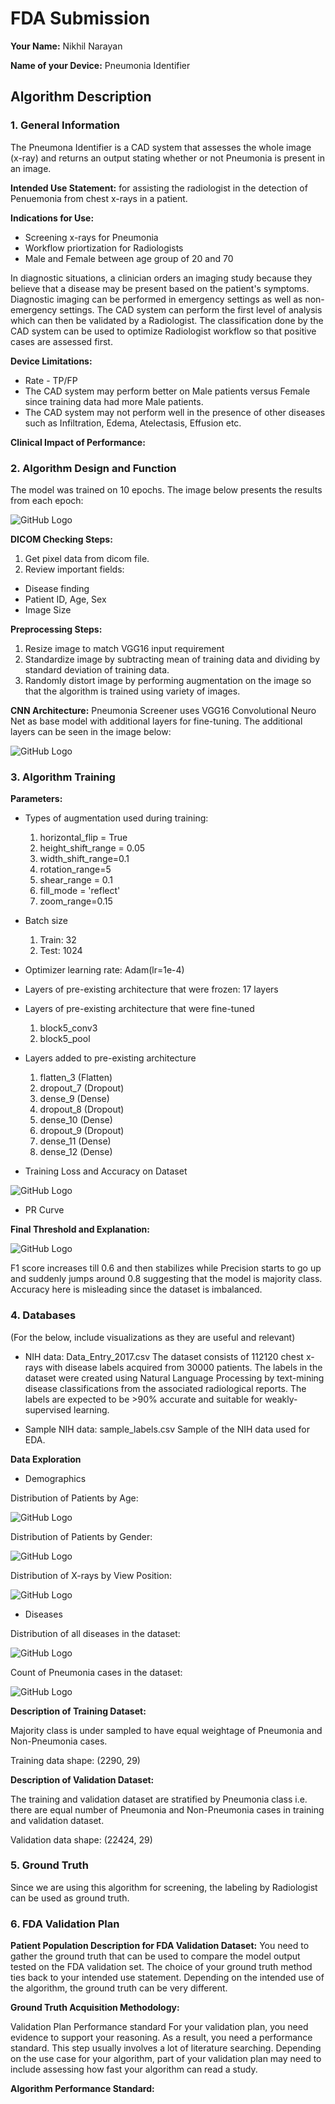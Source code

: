 # FDA  Submission

**Your Name:**
Nikhil Narayan

**Name of your Device:**
Pneumonia Identifier

## Algorithm Description 

### 1. General Information

The Pneumona Identifier is a CAD system that assesses the whole image (x-ray) and returns an output stating whether or not Pneumonia is present in an image.

**Intended Use Statement:** 
for assisting the radiologist in the detection of Penuemonia from chest x-rays in a patient.


**Indications for Use:**

* Screening x-rays for Pneumonia
* Workflow priortization for Radiologists
* Male and Female between age group of 20 and 70

In diagnostic situations, a clinician orders an imaging study because they believe that a disease may be present based on the patient's symptoms. Diagnostic imaging can be performed in emergency settings as well as non-emergency settings. The CAD system can perform the first level of analysis which can then be validated by a Radiologist. The classification done by the CAD system can be used to optimize Radiologist workflow so that positive cases are assessed first. 

**Device Limitations:**

* Rate - TP/FP
* The CAD system may perform better on Male patients versus Female since training data had more Male patients.
* The CAD system may not perform well in the presence of other diseases such as Infiltration, Edema, Atelectasis, Effusion etc.


**Clinical Impact of Performance:**

### 2. Algorithm Design and Function

The model was trained on 10 epochs. The image below presents the results from each epoch:

![GitHub Logo](/images/Epochs_Loss.png)

**DICOM Checking Steps:**
1. Get pixel data from dicom file.
2. Review important fields:
 - Disease finding
 - Patient ID, Age, Sex
 - Image Size

**Preprocessing Steps:**
1. Resize image to match VGG16 input requirement
2. Standardize image by subtracting mean of training data and dividing by standard deviation of training data.
3. Randomly distort image by performing augmentation on the image so that the algorithm is trained using variety of images.


**CNN Architecture:**
Pneumonia Screener uses VGG16 Convolutional Neuro Net as base model with additional layers for fine-tuning. The additional layers can be seen in the image below: 

![GitHub Logo](/images/Model_Seq.png)

### 3. Algorithm Training

**Parameters:**

* Types of augmentation used during training:

   1. horizontal_flip = True
   2. height_shift_range = 0.05
   3. width_shift_range=0.1
   4. rotation_range=5
   5. shear_range = 0.1
   6. fill_mode = 'reflect'
   7. zoom_range=0.15
 
* Batch size
   1. Train: 32
   2. Test: 1024
 
* Optimizer learning rate: Adam(lr=1e-4)

* Layers of pre-existing architecture that were frozen: 17 layers
  
* Layers of pre-existing architecture that were fine-tuned
    1. block5_conv3
    2. block5_pool

* Layers added to pre-existing architecture
    1. flatten_3 (Flatten)    
    2. dropout_7 (Dropout)         
    3. dense_9 (Dense)            
    4. dropout_8 (Dropout)         
    5. dense_10 (Dense)            
    6. dropout_9 (Dropout)          
    7. dense_11 (Dense)            
    8. dense_12 (Dense)
 
* Training Loss and Accuracy on Dataset

![GitHub Logo](/images/history.png)


* PR Curve


**Final Threshold and Explanation:**

![GitHub Logo](/images/Threshold.png)

F1 score increases till 0.6 and then stabilizes while Precision starts to go up and suddenly jumps around 0.8 suggesting that the model is majority class.
Accuracy here is misleading since the dataset is imbalanced.

### 4. Databases
 (For the below, include visualizations as they are useful and relevant)
 * NIH data: Data_Entry_2017.csv
The dataset consists of 112120 chest x-rays with disease labels acquired from 30000 patients. The labels in the dataset were created using Natural Language Processing by text-mining disease classifications from the associated radiological reports. The labels are expected to be >90% accurate and suitable for weakly-supervised learning. 
 
 * Sample NIH data: sample_labels.csv
 Sample of the NIH data used for EDA.
   
**Data Exploration**

 * Demographics
 
 Distribution of Patients by Age:
 
 ![GitHub Logo](/images/Dist_Patient_Age.png)
 
 Distribution of Patients by Gender:
 
 ![GitHub Logo](/images/Dist_Patient_Gender.png)
 
 
 Distribution of X-rays by View Position:

 ![GitHub Logo](/images/Dist_View_Position.png)
 
 * Diseases
 
  Distribution of all diseases in the dataset:
  
  ![GitHub Logo](/images/Dist_all_images.png)
  
  Count of Pneumonia cases in the dataset:
  
  ![GitHub Logo](/images/Dist_Pneumonia_Cases.png)
  

**Description of Training Dataset:** 

Majority class is under sampled to have equal weightage of Pneumonia and Non-Pneumonia cases.

Training data shape: (2290, 29)



**Description of Validation Dataset:** 

The training and validation dataset are stratified by Pneumonia class i.e. there are equal number of Pneumonia and Non-Pneumonia 
cases in training and validation dataset.

Validation data shape: (22424, 29)

### 5. Ground Truth

Since we are using this algorithm for screening, the labeling by Radiologist can be used as ground truth.


### 6. FDA Validation Plan

**Patient Population Description for FDA Validation Dataset:**
You need to gather the ground truth that can be used to compare the model output tested on the FDA validation set. The choice of your ground truth method ties back to your intended use statement. Depending on the intended use of the algorithm, the ground truth can be very different.

**Ground Truth Acquisition Methodology:**

Validation Plan
Performance standard
For your validation plan, you need evidence to support your reasoning. As a result, you need a performance standard. This step usually involves a lot of literature searching.
Depending on the use case for your algorithm, part of your validation plan may need to include assessing how fast your algorithm can read a study.


**Algorithm Performance Standard:**
